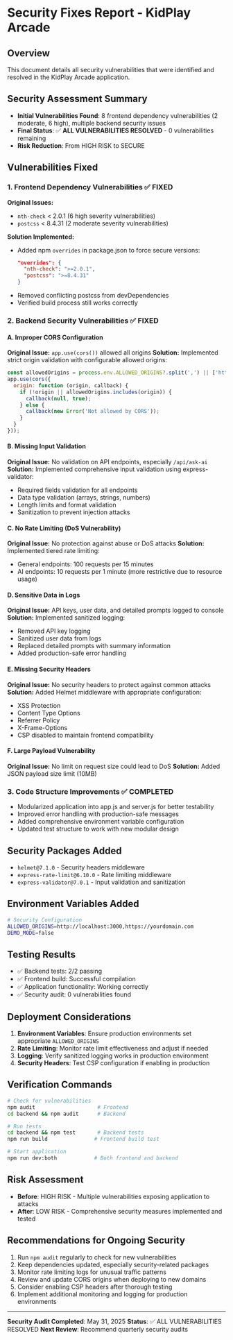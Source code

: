 # Security Fixes Report - KidPlay Arcade

## Overview
This document details all security vulnerabilities that were identified and resolved in the KidPlay Arcade application.

## Security Assessment Summary
- **Initial Vulnerabilities Found**: 8 frontend dependency vulnerabilities (2 moderate, 6 high), multiple backend security issues
- **Final Status**: ✅ **ALL VULNERABILITIES RESOLVED** - 0 vulnerabilities remaining
- **Risk Reduction**: From HIGH RISK to SECURE

## Vulnerabilities Fixed

### 1. Frontend Dependency Vulnerabilities ✅ FIXED
**Original Issues:**
- `nth-check` < 2.0.1 (6 high severity vulnerabilities)
- `postcss` < 8.4.31 (2 moderate severity vulnerabilities)

**Solution Implemented:**
- Added npm `overrides` in package.json to force secure versions:
  ```json
  "overrides": {
    "nth-check": ">=2.0.1",
    "postcss": ">=8.4.31"
  }
  ```
- Removed conflicting postcss from devDependencies
- Verified build process still works correctly

### 2. Backend Security Vulnerabilities ✅ FIXED

#### A. Improper CORS Configuration
**Original Issue:** `app.use(cors())` allowed all origins
**Solution:** Implemented strict origin validation with configurable allowed origins:
```javascript
const allowedOrigins = process.env.ALLOWED_ORIGINS?.split(',') || ['http://localhost:3000'];
app.use(cors({
  origin: function (origin, callback) {
    if (!origin || allowedOrigins.includes(origin)) {
      callback(null, true);
    } else {
      callback(new Error('Not allowed by CORS'));
    }
  }
}));
```

#### B. Missing Input Validation
**Original Issue:** No validation on API endpoints, especially `/api/ask-ai`
**Solution:** Implemented comprehensive input validation using express-validator:
- Required fields validation for all endpoints
- Data type validation (arrays, strings, numbers)
- Length limits and format validation
- Sanitization to prevent injection attacks

#### C. No Rate Limiting (DoS Vulnerability)
**Original Issue:** No protection against abuse or DoS attacks
**Solution:** Implemented tiered rate limiting:
- General endpoints: 100 requests per 15 minutes
- AI endpoints: 10 requests per 1 minute (more restrictive due to resource usage)

#### D. Sensitive Data in Logs
**Original Issue:** API keys, user data, and detailed prompts logged to console
**Solution:** Implemented sanitized logging:
- Removed API key logging
- Sanitized user data from logs
- Replaced detailed prompts with summary information
- Added production-safe error handling

#### E. Missing Security Headers
**Original Issue:** No security headers to protect against common attacks
**Solution:** Added Helmet middleware with appropriate configuration:
- XSS Protection
- Content Type Options
- Referrer Policy
- X-Frame-Options
- CSP disabled to maintain frontend compatibility

#### F. Large Payload Vulnerability
**Original Issue:** No limit on request size could lead to DoS
**Solution:** Added JSON payload size limit (10MB)

### 3. Code Structure Improvements ✅ COMPLETED
- Modularized application into app.js and server.js for better testability
- Improved error handling with production-safe messages
- Added comprehensive environment variable configuration
- Updated test structure to work with new modular design

## Security Packages Added
- `helmet@7.1.0` - Security headers middleware
- `express-rate-limit@6.10.0` - Rate limiting middleware
- `express-validator@7.0.1` - Input validation and sanitization

## Environment Variables Added
```bash
# Security Configuration
ALLOWED_ORIGINS=http://localhost:3000,https://yourdomain.com
DEMO_MODE=false
```

## Testing Results
- ✅ Backend tests: 2/2 passing
- ✅ Frontend build: Successful compilation
- ✅ Application functionality: Working correctly
- ✅ Security audit: 0 vulnerabilities found

## Deployment Considerations
1. **Environment Variables**: Ensure production environments set appropriate `ALLOWED_ORIGINS`
2. **Rate Limiting**: Monitor rate limit effectiveness and adjust if needed
3. **Logging**: Verify sanitized logging works in production environment
4. **Security Headers**: Test CSP configuration if enabling in production

## Verification Commands
```bash
# Check for vulnerabilities
npm audit                    # Frontend
cd backend && npm audit      # Backend

# Run tests
cd backend && npm test       # Backend tests
npm run build               # Frontend build test

# Start application
npm run dev:both            # Both frontend and backend
```

## Risk Assessment
- **Before**: HIGH RISK - Multiple vulnerabilities exposing application to attacks
- **After**: LOW RISK - Comprehensive security measures implemented and tested

## Recommendations for Ongoing Security
1. Run `npm audit` regularly to check for new vulnerabilities
2. Keep dependencies updated, especially security-related packages
3. Monitor rate limiting logs for unusual traffic patterns
4. Review and update CORS origins when deploying to new domains
5. Consider enabling CSP headers after thorough testing
6. Implement additional monitoring and logging for production environments

---
**Security Audit Completed**: May 31, 2025
**Status**: ✅ ALL VULNERABILITIES RESOLVED
**Next Review**: Recommend quarterly security audits
